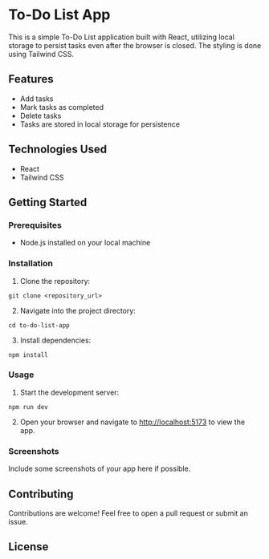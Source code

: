 
# To-Do List App

This is a simple To-Do List application built with React, utilizing local storage to persist tasks even after the browser is closed. The styling is done using Tailwind CSS.

## Features

- Add tasks
- Mark tasks as completed
- Delete tasks
- Tasks are stored in local storage for persistence

## Technologies Used

- React
- Tailwind CSS

## Getting Started

### Prerequisites

- Node.js installed on your local machine

### Installation

1. Clone the repository:

```
git clone <repository_url>
```

2. Navigate into the project directory:

```
cd to-do-list-app
```

3. Install dependencies:

```
npm install
```

### Usage

1. Start the development server:

```
npm run dev
```

2. Open your browser and navigate to [http://localhost:5173](http://localhost:5173) to view the app.

### Screenshots

Include some screenshots of your app here if possible.

## Contributing

Contributions are welcome! Feel free to open a pull request or submit an issue.

## License

```

